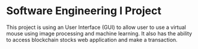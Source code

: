 # Software Engineering I Project

This project is using an User Interface (GUI) to allow user to use a virtual mouse using image processing and machine learning. It also
has the ability to access blockchain stocks web application and make a transaction. 
